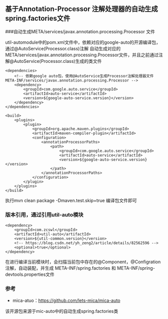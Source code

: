 ## 基于Annotation-Processor 注解处理器的自动生成spring.factories文件

###自动生成META/services/javax.annotation.processing.Processor 文件

util-automodule中的pom.xml文件中，依赖对应的google-auto的开源编译包，通过@AutoService(Processor.class)注解
自动生成对应的META/services/javax.annotation.processing.Processor文件，并且之前通过注解@AutoService(Processor.class)生成的类文件
```
<dependencies>
    <!-- 依赖google auto包，使用@AutoService生成Processor注解处理器文件 META-INF/services/javax.annotation.processing.Processor -->
    <dependency>
        <groupId>com.google.auto.service</groupId>
        <artifactId>auto-service</artifactId>
        <version>${google-auto-service.version}</version>
    </dependency>
</dependencies>

<build>
    <plugins>
        <plugin>
            <groupId>org.apache.maven.plugins</groupId>
            <artifactId>maven-compiler-plugin</artifactId>
            <configuration>
                <annotationProcessorPaths>
                    <path>
                        <groupId>com.google.auto.service</groupId>
                        <artifactId>auto-service</artifactId>
                        <version>${google-auto-service.version}</version>
                    </path>
                </annotationProcessorPaths>
            </configuration>
        </plugin>
    </plugins>
</build>
```

执行mvn clean package -Dmaven.test.skip=true 编译包文件即可


### 版本引用，通过引用util-auto模块
```
<dependency>
    <groupId>com.zcswl</groupId>
    <artifactId>util-auto</artifactId>
    <version>${util-common.version}</version>
    <!-- https://blog.csdn.net/yh_zeng2/article/details/82562596 -->
    <optional>true</optional>
</dependency>
```
在进行编译当前模块时，会扫描当前包中存在的@Component，@Configration 注解，自动装配，并生成
META-INF/spring.factories 和 META-INF/spring-devtools.properties文件

### 参考
- mica-atuo：https://github.com/lets-mica/mica-auto

该开源包来源于mic-auto中的自动生成spring.factories类